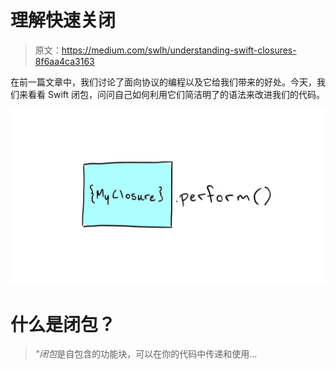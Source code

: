 # 理解快速关闭

> 原文：<https://medium.com/swlh/understanding-swift-closures-8f6aa4ca3163>

在前一篇文章中，我们讨论了面向协议的编程以及它给我们带来的好处。今天，我们来看看 Swift 闭包，问问自己如何利用它们简洁明了的语法来改进我们的代码。

![](img/acdde47574a30260022615be4f9f5e06.png)

# 什么是闭包？

> *"闭包*是自包含的功能块，可以在你的代码中传递和使用…